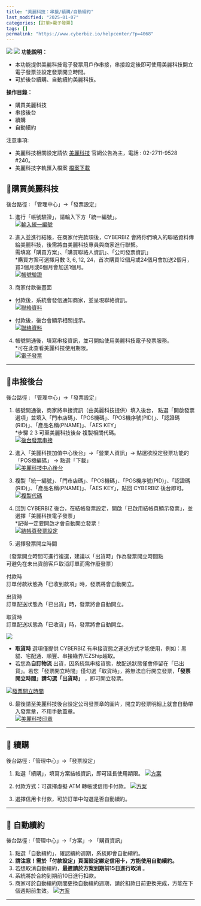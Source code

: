 ```yaml
---
title: "美麗科技：串接/續購/自動續約"
last_modified: "2025-01-07"
categories: [訂單>電子發票]
tags: []
permalink: "https://www.cyberbiz.io/helpcenter/?p=4068"
---
```


![](https://www.cyberbiz.io/helpcenter/wp-content/uploads/一般版2.png)
![](https://www.cyberbiz.io/helpcenter/wp-content/uploads/PLUS版3.png)
**功能說明：**  

* 本功能提供美麗科技電子發票用戶作串接，串接設定後即可使用美麗科技開立電子發票並設定發票開立時間。
* 可於後台續購、自動續約美麗科技。

**操作目錄：**

* 購買美麗科技
* 串接後台
* 續購
* 自動續約

注意事項:  

* 美麗科技相關設定請依 [美麗科技](https://www.wixtar.com/product/e-invoice) 官網公告為主，電話 : 02-2711-9528 #240。
* 美麗科技字軌匯入檔案 [ 檔案下載](https://www.cyberbiz.io/helpcenter/wp-content/uploads/美麗科技-增加字軌數量_匯入教學使用手冊-20230511.pdf)



## 📌購買美麗科技


後台路徑 : 「管理中心」→「發票設定」  


1. 進行「帳號驗證」，請輸入下方「統一編號」。  
[![輸入統一編號](https://www.cyberbiz.io/helpcenter/wp-content/uploads/電子發票-美麗科技01.png)](https://www.cyberbiz.io/helpcenter/wp-content/uploads/電子發票-美麗科技01.png)



2. 進入並進行結帳，在商家付完款項後，CYBERBIZ 會將你們填入的聯絡資料傳給美麗科技，後需將由美麗科技專員與商家進行聯繫。   
需填寫「購買方案」、「購買聯絡人資訊」、「公司發票資訊」  
*購買方案可選擇月數 3, 6, 12, 24，首次購買12個月或24個月會加送2個月，買3個月或6個月會加送1個月。  
[![帳號驗證](https://www.cyberbiz.io/helpcenter/wp-content/uploads/電子發票-美麗科技02.png)](https://www.cyberbiz.io/helpcenter/wp-content/uploads/電子發票-美麗科技02.png)



3. 商家付款後畫面 
* 付款後，系統會發信通知商家，並呈現聯絡資訊。  
[![聯絡資料](https://www.cyberbiz.io/helpcenter/wp-content/uploads/電子發票-美麗科技03.png)](https://www.cyberbiz.io/helpcenter/wp-content/uploads/電子發票-美麗科技03.png)



* 付款後，後台會顯示相關提示。  
[![聯絡資料](https://www.cyberbiz.io/helpcenter/wp-content/uploads/電子發票-美麗科技04.png)](https://www.cyberbiz.io/helpcenter/wp-content/uploads/電子發票-美麗科技04.png)





4. 帳號開通後，填寫串接資訊，並可開始使用美麗科技電子發票服務。  
*可在此查看美麗科技使用期限。  
[![電子發票](https://www.cyberbiz.io/helpcenter/wp-content/uploads/電子發票-美麗科技05.png)](https://www.cyberbiz.io/helpcenter/wp-content/uploads/電子發票-美麗科技05.png)



* * *

## 📌串接後台


後台路徑 :  「管理中心」→「發票設定」  


1. 帳號開通後，商家將串接資訊（由美麗科技提供）填入後台， 點選「開啟發票選項」並填入「門市店碼」、「POS機碼」、「POS機序號(PID)」、「認證碼(RID)」、「產品名稱(PNAME)」、「AES KEY」  
*步驟 2 3 可至美麗科技後台 複製相關代碼。   
[![後台發票串接](https://www.cyberbiz.io/helpcenter/wp-content/uploads/電子發票-美麗科技06.png)](https://www.cyberbiz.io/helpcenter/wp-content/uploads/電子發票-美麗科技06.png)



2. 進入「美麗科技加值中心後台」→「營業人資訊」→ 點選欲設定發票功能的「POS機編碼」 → 點選「下載」  
[![美麗科技中心後台](https://www.cyberbiz.io/helpcenter/wp-content/uploads/電子發票-美麗科技07.png)](https://www.cyberbiz.io/helpcenter/wp-content/uploads/電子發票-美麗科技07.png)



3. 複製「統一編號」、「門市店碼」、「POS機碼」、「POS機序號(PID)」、「認證碼(RID)」、「產品名稱(PNAME)」、「AES KEY」，貼回 CYBERBIZ 後台即可。  
[![複製代碼](https://www.cyberbiz.io/helpcenter/wp-content/uploads/電子發票-美麗科技08.png)](https://www.cyberbiz.io/helpcenter/wp-content/uploads/電子發票-美麗科技08.png)



4. 回到 CYBERBIZ 後台，在結帳發票設定，開啟「已啟用結帳頁顯示發票」，並選擇「美麗科技電子發票」  
*記得一定要開啟才會自動開立發票！   
[![結帳頁發票設定](https://www.cyberbiz.io/helpcenter/wp-content/uploads/電子發票-美麗科技09.png)](https://www.cyberbiz.io/helpcenter/wp-content/uploads/電子發票-美麗科技09.png)



5. 選擇發票開立時間 

〔發票開立時間可進行複選，建議以「出貨時」作為發票開立時間點  
可避免在未出貨前客戶取消訂單而需作廢發票〕

付款時  
訂單付款狀態為「已收到款項」時，發票將會自動開立。

出貨時  
訂單配送狀態為「已出貨」時，發票將會自動開立。

取貨時  
訂單配送狀態為「已收貨」時，發票將會自動開立。

![](https://www.cyberbiz.io/support/wp-content/uploads/fountain-pen.png)

* **取貨時** 選項僅提供 CYBERBIZ 有串接貨態之運送方式才能使用，例如：黑貓、宅配通、順豐、串接綠界/EZShip超取。
* 若您為**自訂物流** 出貨，因系統無串接貨態，故配送狀態僅會停留在「已出貨」。若您「發票開立時間」僅勾選「取貨時」，將無法自行開立發票，**「發票開立時間」請勾選「出貨時」** ，即可開立發票。

[![發票開立時間](https://www.cyberbiz.io/helpcenter/wp-content/uploads/電子發票-美麗科技10.png)](https://www.cyberbiz.io/helpcenter/wp-content/uploads/電子發票-美麗科技10.png)



6. 最後請至美麗科技後台設定公司發票章的圖片，開立的發票明細上就會自動帶入發票章，不用手動蓋章。  
[![美麗科技印章](https://www.cyberbiz.io/helpcenter/wp-content/uploads/電子發票-美麗科技11.png)](https://www.cyberbiz.io/helpcenter/wp-content/uploads/電子發票-美麗科技11.png)

* * *

## 📌 續購


後台路徑 :「管理中心」→「發票設定」  


1. 點選「續購」，填寫方案結帳資訊，即可延長使用期限。
[![方案](https://www.cyberbiz.io/helpcenter/wp-content/uploads/續購_電子發票01.png)](https://www.cyberbiz.io/helpcenter/wp-content/uploads/續購_電子發票01.png)  


2. 付款方式：可選擇虛擬 ATM 轉帳或信用卡付款。
[![方案](https://www.cyberbiz.io/helpcenter/wp-content/uploads/電子發票-美麗科技02.png)](https://www.cyberbiz.io/helpcenter/wp-content/uploads/電子發票-美麗科技02.png)

3. 選擇信用卡付款，可於訂單中勾選是否自動續約。

* * *




## 📌 自動續約


後台路徑 :「管理中心」→「方案」→ 「購買資訊」  


1. 點選「自動續約」，確認續約週期，系統即會自動續約。 
2. **請注意！需於「付款設定」頁面設定綁定信用卡，方能使用自動續約。**
3. 若想取消自動續約，**最遲請於方案到期前15日進行取消** 。
4. 系統將於合約到期前10日進行扣款。
5. 商家可於自動續約期間更換自動續約週期，請於扣款日前更換完成，方能在下個週期前生效。
[![方案](https://www.cyberbiz.io/helpcenter/wp-content/uploads/方案10.png)](https://www.cyberbiz.io/helpcenter/wp-content/uploads/方案10.png)  

* * *




